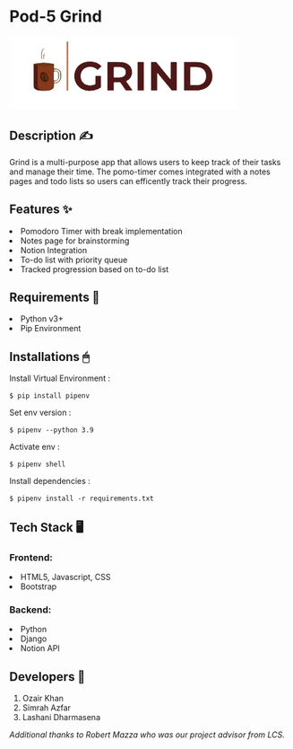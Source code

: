 # Pod-5 Grind
<img src="/static/images/grindlogo">


<h2>Description ✍️</h2>
<p>Grind is a multi-purpose app that allows users to keep track of their tasks and manage their time. The pomo-timer comes integrated with a notes pages and todo lists so users can efficently track their progress.</p>

<h2>Features ✨</h2>
<li>Pomodoro Timer with break implementation</li>
<li>Notes page for brainstorming</li>
<li>Notion Integration</li>
<li>To-do list with priority queue</li>
<li>Tracked progression based on to-do list</li>

<h2>Requirements 📝</h2>
<li>Python v3+</li>
<li>Pip Environment</li>

<h2>Installations 🖱</h2>

Install Virtual Environment :
```
$ pip install pipenv
```

Set env version :
```
$ pipenv --python 3.9
```

Activate env :
```
$ pipenv shell 
```

Install dependencies :
```
$ pipenv install -r requirements.txt
```

<h2>Tech Stack 🖥</h2>
<h3>Frontend:</h3>
<li>HTML5, Javascript, CSS</li>
<li>Bootstrap</li>

<h3>Backend:</h3>
<li>Python</li>
<li>Django</li>
<li>Notion API</li>

<h2>Developers 👏</h2>
<ol>
  <li>Ozair Khan</li>
  <li>Simrah Azfar</li>
  <li>Lashani Dharmasena</li>
</ol>
<p><i>Additional thanks to Robert Mazza who was our project advisor from LCS.</i></p>
